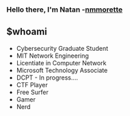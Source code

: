 ### Hello there, I'm Natan -[nmmorette][website]


## $whoami

- Cybersecurity Graduate Student
- MIT Network Engineering
- Licentiate in Computer Network
- Microsoft Technology Associate
- DCPT - In progress….
- CTF Player
- Free Surfer
- Gamer
- Nerd



[website]: http://nmmorette.github.io